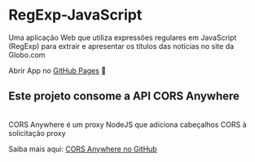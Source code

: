 # RegExp-JavaScript
Uma aplicação Web que utiliza expressões regulares em JavaScript (RegExp) para extrair e apresentar os títulos das notícias no site da Globo.com

Abrir App no <a href="https://s1lviuz.github.io/RegExp-JavaScript/">GitHub Pages</a> 🚀

## Este projeto consome a API CORS Anywhere
<br> CORS Anywhere é um proxy NodeJS que adiciona cabeçalhos CORS à solicitação proxy

Saiba mais aqui: <a href="https://github.com/Rob--W/cors-anywhere">CORS Anywhere no GitHub</a>
